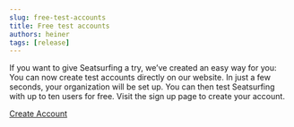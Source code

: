 ```yaml
---
slug: free-test-accounts
title: Free test accounts
authors: heiner
tags: [release]
---
```


If you want to give Seatsurfing a try, we’ve created an easy way for you: You can now create test accounts directly on our website. In just a few seconds, your organization will be set up. You can then test Seatsurfing with up to ten users for free. Visit the sign up page to create your account.

<!-- truncate -->

<a href="/sign-up" class="button button--primary button--lg">Create Account</a>
